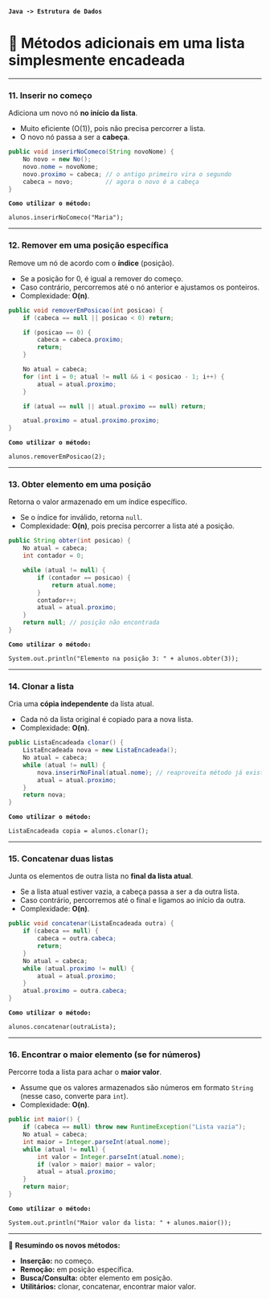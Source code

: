 **`Java -> Estrutura de Dados`**


# 📌 Métodos adicionais em uma lista simplesmente encadeada

---

### 11. Inserir no começo

Adiciona um novo nó **no início da lista**.

* Muito eficiente (O(1)), pois não precisa percorrer a lista.
* O novo nó passa a ser a **cabeça**.

```java
public void inserirNoComeco(String novoNome) {
    No novo = new No();
    novo.nome = novoNome;
    novo.proximo = cabeca; // o antigo primeiro vira o segundo
    cabeca = novo;         // agora o novo é a cabeça
}
```

**`Como utilizar o método:`**

```
alunos.inserirNoComeco("Maria");
```

---

### 12. Remover em uma posição específica

Remove um nó de acordo com o **índice** (posição).

* Se a posição for 0, é igual a remover do começo.
* Caso contrário, percorremos até o nó anterior e ajustamos os ponteiros.
* Complexidade: **O(n)**.

```java
public void removerEmPosicao(int posicao) {
    if (cabeca == null || posicao < 0) return;

    if (posicao == 0) {
        cabeca = cabeca.proximo;
        return;
    }

    No atual = cabeca;
    for (int i = 0; atual != null && i < posicao - 1; i++) {
        atual = atual.proximo;
    }

    if (atual == null || atual.proximo == null) return;

    atual.proximo = atual.proximo.proximo;
}
```

**`Como utilizar o método:`**

```
alunos.removerEmPosicao(2);
```

---

### 13. Obter elemento em uma posição

Retorna o valor armazenado em um índice específico.

* Se o índice for inválido, retorna `null`.
* Complexidade: **O(n)**, pois precisa percorrer a lista até a posição.

```java
public String obter(int posicao) {
    No atual = cabeca;
    int contador = 0;

    while (atual != null) {
        if (contador == posicao) {
            return atual.nome;
        }
        contador++;
        atual = atual.proximo;
    }
    return null; // posição não encontrada
}
```

**`Como utilizar o método:`**

```
System.out.println("Elemento na posição 3: " + alunos.obter(3));
```

---

### 14. Clonar a lista

Cria uma **cópia independente** da lista atual.

* Cada nó da lista original é copiado para a nova lista.
* Complexidade: **O(n)**.

```java
public ListaEncadeada clonar() {
    ListaEncadeada nova = new ListaEncadeada();
    No atual = cabeca;
    while (atual != null) {
        nova.inserirNoFinal(atual.nome); // reaproveita método já existente
        atual = atual.proximo;
    }
    return nova;
}
```

**`Como utilizar o método:`**

```
ListaEncadeada copia = alunos.clonar();
```

---

### 15. Concatenar duas listas

Junta os elementos de outra lista no **final da lista atual**.

* Se a lista atual estiver vazia, a cabeça passa a ser a da outra lista.
* Caso contrário, percorremos até o final e ligamos ao início da outra.
* Complexidade: **O(n)**.

```java
public void concatenar(ListaEncadeada outra) {
    if (cabeca == null) {
        cabeca = outra.cabeca;
        return;
    }
    No atual = cabeca;
    while (atual.proximo != null) {
        atual = atual.proximo;
    }
    atual.proximo = outra.cabeca;
}
```

**`Como utilizar o método:`**

```
alunos.concatenar(outraLista);
```

---

### 16. Encontrar o maior elemento (se for números)

Percorre toda a lista para achar o **maior valor**.

* Assume que os valores armazenados são números em formato `String` (nesse caso, converte para `int`).
* Complexidade: **O(n)**.

```java
public int maior() {
    if (cabeca == null) throw new RuntimeException("Lista vazia");
    No atual = cabeca;
    int maior = Integer.parseInt(atual.nome);
    while (atual != null) {
        int valor = Integer.parseInt(atual.nome);
        if (valor > maior) maior = valor;
        atual = atual.proximo;
    }
    return maior;
}
```

**`Como utilizar o método:`**

```
System.out.println("Maior valor da lista: " + alunos.maior());
```

---

📌 **Resumindo os novos métodos:**

* **Inserção:** no começo.
* **Remoção:** em posição específica.
* **Busca/Consulta:** obter elemento em posição.
* **Utilitários:** clonar, concatenar, encontrar maior valor.
